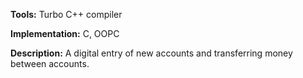 **Tools:** Turbo C++ compiler 

**Implementation:** C, OOPC 

**Description:** A digital entry of new accounts and transferring money between accounts. 
